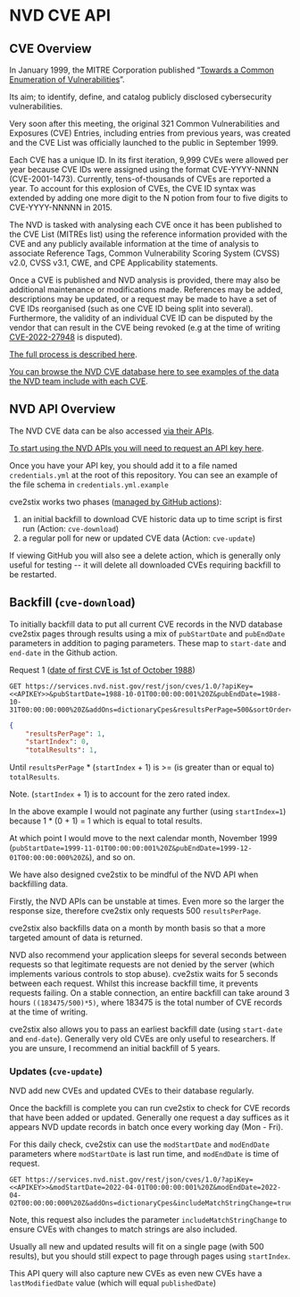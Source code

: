 # NVD CVE API

## CVE Overview

In January 1999, the MITRE Corporation published “[Towards a Common Enumeration of Vulnerabilities](https://cve.mitre.org/docs/docs-2000/cerias.html)”.

Its aim; to identify, define, and catalog publicly disclosed cybersecurity vulnerabilities.

Very soon after this meeting, the original 321 Common Vulnerabilities and Exposures (CVE) Entries, including entries from previous years, was created and the CVE List was officially launched to the public in September 1999.

Each CVE has a unique ID. In its first iteration, 9,999 CVEs were allowed per year because CVE IDs were assigned using the format CVE-YYYY-NNNN (CVE-2001-1473). Currently, tens-of-thousands of CVEs are reported a year. To account for this explosion of CVEs, the CVE ID syntax was extended by adding one more digit to the N potion from four to five digits to CVE-YYYY-NNNNN in 2015.

The NVD is tasked with analysing each CVE once it has been published to the CVE List (MITREs list) using the reference information provided with the CVE and any publicly available information at the time of analysis to associate Reference Tags, Common Vulnerability Scoring System (CVSS) v2.0, CVSS v3.1, CWE, and CPE Applicability statements.

Once a CVE is published and NVD analysis is provided, there may also be additional maintenance or modifications made. References may be added, descriptions may be updated, or a request may be made to have a set of CVE IDs reorganised (such as one CVE ID being split into several). Furthermore, the validity of an individual CVE ID can be disputed by the vendor that can result in the CVE being revoked (e.g at the time of writing [CVE-2022-27948](https://nvd.nist.gov/vuln/detail/CVE-2022-27948) is disputed).

[The full process is described here](https://nvd.nist.gov/general/cve-process).

[You can browse the NVD CVE database here to see examples of the data the NVD team include with each CVE](https://nvd.nist.gov/vuln/search).

## NVD API Overview

The NVD CVE data can be also accessed [via their APIs](https://nvd.nist.gov/developers/products).

[To start using the NVD APIs you will need to request an API key here](https://nvd.nist.gov/developers/start-here).

Once you have your API key, you should add it to a file named `credentials.yml` at the root of this repository. You can see an example of the file schema in `credentials.yml.example`

cve2stix works two phases ([managed by GitHub actions](https://github.com/signalscorps/cve2stix/actions)):

1. an initial backfill to download CVE historic data up to time script is first run (Action: `cve-download`)
2. a regular poll for new or updated CVE data (Action: `cve-update`)

If viewing GitHub you will also see a delete action, which is generally only useful for testing -- it will delete all downloaded CVEs requiring backfill to be restarted.

## Backfill (`cve-download`)

To initially backfill data to put all current CVE records in the NVD database cve2stix pages through results using a mix of `pubStartDate` and `pubEndDate` parameters in addition to paging parameters. These map to `start-date` and `end-date` in the Github action.

Request 1 ([date of first CVE is 1st of October 1988](https://nvd.nist.gov/vuln/full-listing/1988/10))

```shell
GET https://services.nvd.nist.gov/rest/json/cves/1.0/?apiKey=<<APIKEY>>&pubStartDate=1988-10-01T00:00:00:001%20Z&pubEndDate=1988-10-31T00:00:00:000%20Z&addOns=dictionaryCpes&resultsPerPage=500&sortOrder=publishedDate&startIndex=0
```

```json
{
    "resultsPerPage": 1,
    "startIndex": 0,
    "totalResults": 1,

```

Until `resultsPerPage` * (`startIndex` + 1) is >= (is greater than or equal to) `totalResults`.

Note. (`startIndex` + 1) is to account for the zero rated index.

In the above example I would not paginate any further (using `startIndex=1`) because 1 * (0 + 1) = 1 which is equal to total results.

At which point I would move to the next calendar month, November 1999 (`pubStartDate=1999-11-01T00:00:00:001%20Z&pubEndDate=1999-12-01T00:00:00:000%20Z&`), and so on.

We have also designed cve2stix to be mindful of the NVD API when backfilling data.

Firstly, the NVD APIs can be unstable at times. Even more so the larger the response size, therefore cve2stix only requests 500 `resultsPerPage`.

cve2stix also backfills data on a month by month basis so that a more targeted amount of data is returned.

NVD also recommend your application sleeps for several seconds between requests so that legitimate requests are not denied by the server (which implements various controls to stop abuse). cve2stix waits for 5 seconds between each request. Whilst this increase backfill time, it prevents requests failing. On a stable connection, an entire backfill can take around 3 hours `((183475/500)*5)`, where 183475 is the total number of CVE records at the time of writing.

cve2stix also allows you to pass an earliest backfill date (using `start-date` and `end-date`). Generally very old CVEs are only useful to researchers. If you are unsure, I recommend an initial backfill of 5 years.

### Updates (`cve-update`)

NVD add new CVEs and updated CVEs to their database regularly.

Once the backfill is complete you can run cve2stix to check for CVE records that have been added or updated. Generally one request a day suffices as it appears NVD update records in batch once every working day (Mon - Fri).

For this daily check, cve2stix can use the `modStartDate` and `modEndDate` parameters where `modStartDate` is last run time, and `modEndDate` is time of request.

```shell
GET https://services.nvd.nist.gov/rest/json/cves/1.0/?apiKey=<<APIKEY>>&modStartDate=2022-04-01T00:00:00:001%20Z&modEndDate=2022-04-02T00:00:00:000%20Z&addOns=dictionaryCpes&includeMatchStringChange=true&resultsPerPage=500&startIndex=0
```

Note, this request also includes the parameter `includeMatchStringChange` to ensure CVEs with changes to match strings are also included.

Usually all new and updated results will fit on a single page (with 500 results), but you should still expect to page through pages using `startIndex`.

This API query will also capture new CVEs as even new CVEs have a `lastModifiedDate` value (which will equal `publishedDate`)